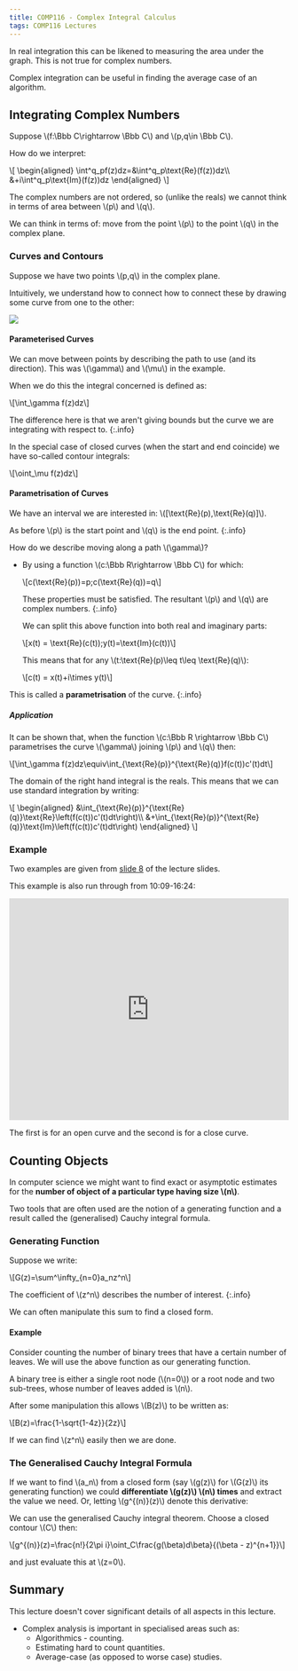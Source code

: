 ```yaml
---
title: COMP116 - Complex Integral Calculus
tags: COMP116 Lectures
---
```

In real integration this can be likened to measuring the area under the graph. This is not true for complex numbers.

Complex integration can be useful in finding the average case of an algorithm.

## Integrating Complex Numbers
Suppose &#92;(f:\Bbb C\rightarrow \Bbb C&#92;) and &#92;(p,q\in \Bbb C&#92;).

How do we interpret:

&#92;[
\begin{aligned}
\int^q_pf(z)dz=&\int^q_p\text{Re}(f(z))dz&#92;&#92;
&+i\int^q_p\text{Im}(f(z))dz
\end{aligned}
&#92;]

The complex numbers are not ordered, so (unlike the reals) we cannot think in terms of area between &#92;(p&#92;) and &#92;(q&#92;).

We can think in terms of: move from the point &#92;(p&#92;) to the point &#92;(q&#92;) in the complex plane.

### Curves and Contours
Suppose we have  two points &#92;(p,q&#92;) in the complex plane.

Intuitively, we understand how to connect how to connect these by drawing some curve from one to the other:

![]({{site.baseurl}}/assets/comp116/lectures/2021-03-04-2.png)

#### Parameterised Curves
We can move between points by describing the path to use (and its direction). This was &#92;(\gamma&#92;) and &#92;(\mu&#92;) in the example.

When we do this the integral concerned is defined as:

&#92;[\int_\gamma f(z)dz&#92;]

The difference here is that we aren't giving bounds but the curve we are integrating with respect to.
{:.info}

In the special case of closed curves (when the start and end coincide) we have so-called contour integrals:

&#92;[\oint_\mu f(z)dz&#92;]

#### Parametrisation of Curves
We have an interval we are interested in: &#92;([\text{Re}(p),\text{Re}(q)]&#92;).

As before &#92;(p&#92;) is the start point and &#92;(q&#92;) is the end point.
{:.info}

How do we describe moving along a path &#92;(\gamma&#92;)?

* By using a function &#92;(c:\Bbb R\rightarrow \Bbb C&#92;) for which:
	
	&#92;[c(\text{Re}(p))=p;c(\text{Re}(q))=q&#92;]
	
	These properties must be satisfied. The resultant &#92;(p&#92;) and &#92;(q&#92;) are complex numbers.
	{:.info}
	
	We can split this above function into both real and imaginary parts:
	
	&#92;[x(t) = \text{Re}(c(t));y(t)=\text{Im}(c(t))&#92;]
	
	This means that for any &#92;(t:\text{Re}(p)\leq t\leq \text{Re}(q)&#92;):
	
	&#92;[c(t) = x(t)+i\times y(t)&#92;]
	
This is called a **parametrisation** of the curve.
{:.info}

##### Application
It can be shown that, when the function &#92;(c:\Bbb R \rightarrow \Bbb C&#92;) parametrises the curve &#92;(\gamma&#92;) joining &#92;(p&#92;) and &#92;(q&#92;) then:

&#92;[\int_\gamma f(z)dz\equiv\int&#95;&#123;\text{Re}(p)}^{\text{Re}(q)}f(c(t))c'(t)dt&#92;]

The domain of the right hand integral is the reals. This means that we can use standard integration by writing:

&#92;[
\begin{aligned}
&\int&#95;&#123;\text{Re}(p)}^{\text{Re}(q)}\text{Re}\left(f(c(t))c'(t)dt\right)&#92;&#92;
&+\int&#95;&#123;\text{Re}(p)}^{\text{Re}(q)}\text{Im}\left(f(c(t))c'(t)dt\right)
\end{aligned}
&#92;]

### Example
Two examples are given from [slide 8]({{site.baseurl}}/assets/comp116/lectures/2021-03-04-2.pdf) of the lecture slides.

This example is also run through from 10:09-16:24:

<iframe width="100%" height="400" src="https://www.youtube.com/embed/mhwHQ5oiVHM?start=609" frameborder="0" allow="accelerometer; autoplay; clipboard-write; encrypted-media; gyroscope; picture-in-picture" allowfullscreen></iframe>

The first is for an open curve and the second is for a close curve.

## Counting Objects
In computer science we might want to find exact or asymptotic estimates for the **number of object of a particular type having size &#92;(n&#92;)**.

Two tools that are often used are the notion of a generating function and a result called the (generalised) Cauchy integral formula.

### Generating Function
Suppose we write:

&#92;[G(z)=\sum^\infty&#95;&#123;n=0}a_nz^n&#92;]

The coefficient of &#92;(z^n&#92;) describes the number of interest.
{:.info}

We can often manipulate this sum to find a closed form.

#### Example
Consider counting the number of binary trees that have a certain number of leaves. We will use the above function as our generating function.

A binary tree is either a single root node (&#92;(n=0&#92;)) or a root node and two sub-trees, whose number of leaves added is &#92;(n&#92;).

After some manipulation this allows &#92;(B(z)&#92;) to be written as:

&#92;[B(z)=\frac{1-\sqrt{1-4z}}{2z}&#92;]

If we can find &#92;(z^n&#92;) easily then we are done.

### The Generalised Cauchy Integral Formula
If we want to find &#92;(a_n&#92;) from a closed form (say &#92;(g(z)&#92;) for &#92;(G(z)&#92;) its generating function) we could **differentiate &#92;(g(z)&#92;) &#92;(n&#92;) times** and extract the value we need. Or, letting &#92;(g^{(n)}(z)&#92;) denote this derivative:

We can use the generalised Cauchy integral theorem. Choose a closed contour &#92;(C&#92;) then:

&#92;[g^{(n)}(z)=\frac{n!}{2\pi i}\oint_C\frac{g(\beta)d\beta}{(\beta - z)^{n+1}}&#92;]

and just evaluate this at &#92;(z=0&#92;).

## Summary
This lecture doesn't cover significant details of all aspects in this lecture.

* Complex analysis is important in specialised areas such as:
	* Algorithmics - counting.
	* Estimating hard to count quantities.
	* Average-case (as opposed to worse case) studies.
